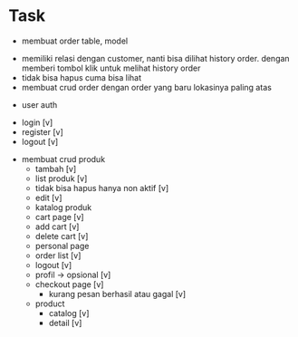 # Task
- membuat order table, model
 * memiliki relasi dengan customer, nanti bisa dilihat history order. dengan memberi tombol klik untuk melihat history order
 * tidak bisa hapus cuma bisa lihat
 * membuat crud order dengan order yang baru lokasinya paling atas

- user auth
 * login [v]
 * register [v]
 * logout [v]

- membuat crud produk
  * tambah [v]
  * list produk [v]
  * tidak bisa hapus hanya non aktif [v]
  * edit [v]
  * katalog produk
  * cart page [v]
  * add cart [v]
  * delete cart [v]
  * personal page
   * order list [v]
   * logout [v]
   * profil -> opsional [v]
  * checkout page [v]
    * kurang pesan berhasil atau gagal [v]
  * product
    * catalog [v]
    * detail [v]